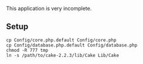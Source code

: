 This application is very incomplete.

## Setup

	cp Config/core.php.default Config/core.php
	cp Config/database.php.default Config/database.php
	chmod -R 777 tmp
	ln -s /path/to/cake-2.2.3/lib/Cake Lib/Cake
